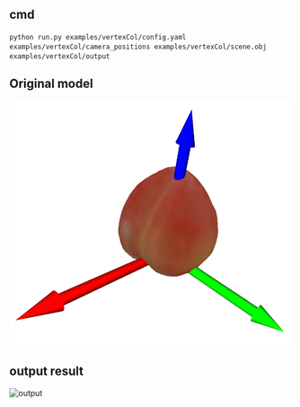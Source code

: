 ## cmd
`python run.py examples/vertexCol/config.yaml examples/vertexCol/camera_positions examples/vertexCol/scene.obj examples/vertexCol/output`

## Original model
![image](https://github.com/ljs7619480/BlenderProc/blob/vertexCol/examples/vertexCol/orig_model.png?raw=true)

## output result
![output](https://github.com/ljs7619480/BlenderProc/tree/vertexCol/examples/vertexCol/output.png)